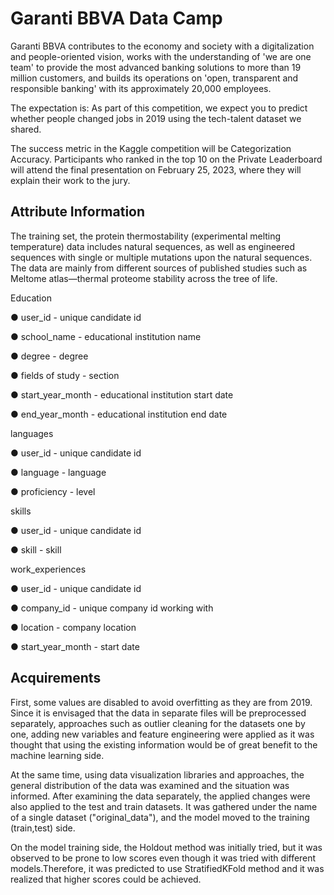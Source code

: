 
# Garanti BBVA Data Camp 


Garanti BBVA contributes to the economy and society with a digitalization and people-oriented vision, works with the understanding of 'we are one team' to provide the most advanced banking solutions to more than 19 million customers, and builds its operations on 'open, transparent and responsible banking' with its approximately 20,000 employees.

The expectation is:
As part of this competition, we expect you to predict whether people changed jobs in 2019 using the tech-talent dataset we shared.

The success metric in the Kaggle competition will be Categorization Accuracy. Participants who ranked in the top 10 on the Private Leaderboard will attend the final presentation on February 25, 2023, where they will explain their work to the jury.


## Attribute Information
The training set, the protein thermostability (experimental melting temperature) data includes natural sequences, as well as engineered sequences with single or multiple mutations upon the natural sequences. The data are mainly from different sources of published studies such as Meltome atlas—thermal proteome stability across the tree of life.

Education

● user_id - unique candidate id

● school_name - educational institution name

● degree - degree

● fields of study - section

● start_year_month - educational institution start date

● end_year_month - educational institution end date

languages

● user_id - unique candidate id

● language - language

● proficiency - level

skills

● user_id - unique candidate id

● skill - skill


work_experiences

● user_id - unique candidate id

● company_id - unique company id working with

● location - company location

● start_year_month - start date



## Acquirements

First, some values are disabled to avoid overfitting as they are from 2019. Since it is envisaged that the data in separate files will be preprocessed separately, approaches such as outlier cleaning for the datasets one by one, adding new variables and feature engineering were applied as it was thought that using the existing information would be of great benefit to the machine learning side.

At the same time, using data visualization libraries and approaches, the general distribution of the data was examined and the situation was informed. After examining the data separately, the applied changes were also applied to the test and train datasets. It was gathered under the name of a single dataset ("original_data"), and the model moved to the training (train,test) side. 

On the model training side, the Holdout method was initially tried, but it was observed to be prone to low scores even though it was tried with different models.Therefore, it was predicted to use StratifiedKFold method and it was realized that higher scores could be achieved.



